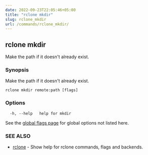 ```yaml
---
date: 2022-09-23T22:05:46+05:00
title: "rclone mkdir"
slug: rclone_mkdir
url: /commands/rclone_mkdir/
---
```

## rclone mkdir

Make the path if it doesn't already exist.

### Synopsis

Make the path if it doesn't already exist.

```
rclone mkdir remote:path [flags]
```

### Options

```
  -h, --help   help for mkdir
```

See the [global flags page](/flags/) for global options not listed here.

### SEE ALSO

* [rclone](/commands/rclone/)	 - Show help for rclone commands, flags and backends.


